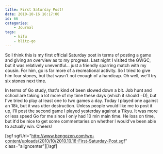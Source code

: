 ```yaml
---
title: First Saturday Post!
date: 2010-10-16 16:17:00
id: 66
categories:
	- Journal
tags:
	- kifu
	- blitz-go
---
```


So I think this is my first official Saturday post in terms of posting a game and giving an overview as to my progress. Last night I visited the GWGC, but it was relatively uneventful... just a friendly sparring match with my cousin. For him, go is far more of a recreational activity. So I tried to give him four stones, but that wasn't not enough of a handicap. Oh well, we'll try six stones next time.

In terms of Go study, that's kind of been slowed down a bit. Job hunt and school are taking a lot more of my time these days (which it should =D), but I've tried to play at least one to two games a day. Today I played one against an 18k, but it was utter destruction. Unless people would like me to post it up, I'll post the second game I played yesterday against a 11kyu. It was more or less speed Go for me since I only had 10 min main time. He loss on time, but it'd be nice to get some commentaries on whether I would've been able to actually win. Cheers!

<!--more-->

[sgf sgfUrl="http://www.bengozen.com/wp-content/uploads/2010/10/2010.10.16-First-Saturday-Post.sgf" class="aligncenter"][/sgf]